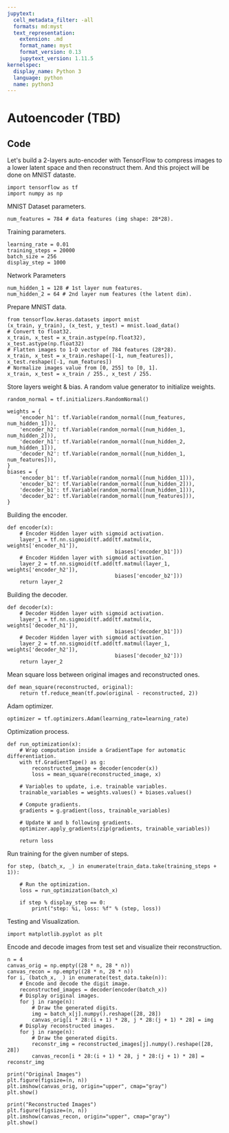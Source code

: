 ```yaml
---
jupytext:
  cell_metadata_filter: -all
  formats: md:myst
  text_representation:
    extension: .md
    format_name: myst
    format_version: 0.13
    jupytext_version: 1.11.5
kernelspec:
  display_name: Python 3
  language: python
  name: python3
---
```


# Autoencoder (TBD)




## Code

Let's build a 2-layers auto-encoder with TensorFlow to compress images to a lower latent space and then reconstruct them. And this project will be done on MNIST dataste.

```{code-cell}
import tensorflow as tf
import numpy as np
```

MNIST Dataset parameters.

```{code-cell}
num_features = 784 # data features (img shape: 28*28).
```

Training parameters.

```{code-cell}
learning_rate = 0.01
training_steps = 20000
batch_size = 256
display_step = 1000
```

Network Parameters

```{code-cell}
num_hidden_1 = 128 # 1st layer num features.
num_hidden_2 = 64 # 2nd layer num features (the latent dim).
```

Prepare MNIST data.

```{code-cell}
from tensorflow.keras.datasets import mnist
(x_train, y_train), (x_test, y_test) = mnist.load_data()
# Convert to float32.
x_train, x_test = x_train.astype(np.float32), x_test.astype(np.float32)
# Flatten images to 1-D vector of 784 features (28*28).
x_train, x_test = x_train.reshape([-1, num_features]), x_test.reshape([-1, num_features])
# Normalize images value from [0, 255] to [0, 1].
x_train, x_test = x_train / 255., x_test / 255.
```

Store layers weight & bias.
A random value generator to initialize weights.

```{code-cell}
random_normal = tf.initializers.RandomNormal()

weights = {
    'encoder_h1': tf.Variable(random_normal([num_features, num_hidden_1])),
    'encoder_h2': tf.Variable(random_normal([num_hidden_1, num_hidden_2])),
    'decoder_h1': tf.Variable(random_normal([num_hidden_2, num_hidden_1])),
    'decoder_h2': tf.Variable(random_normal([num_hidden_1, num_features])),
}
biases = {
    'encoder_b1': tf.Variable(random_normal([num_hidden_1])),
    'encoder_b2': tf.Variable(random_normal([num_hidden_2])),
    'decoder_b1': tf.Variable(random_normal([num_hidden_1])),
    'decoder_b2': tf.Variable(random_normal([num_features])),
}
```

Building the encoder.

```{code-cell}
def encoder(x):
    # Encoder Hidden layer with sigmoid activation.
    layer_1 = tf.nn.sigmoid(tf.add(tf.matmul(x, weights['encoder_h1']),
                                   biases['encoder_b1']))
    # Encoder Hidden layer with sigmoid activation.
    layer_2 = tf.nn.sigmoid(tf.add(tf.matmul(layer_1, weights['encoder_h2']),
                                   biases['encoder_b2']))
    return layer_2
```

Building the decoder.

```{code-cell}
def decoder(x):
    # Decoder Hidden layer with sigmoid activation.
    layer_1 = tf.nn.sigmoid(tf.add(tf.matmul(x, weights['decoder_h1']),
                                   biases['decoder_b1']))
    # Decoder Hidden layer with sigmoid activation.
    layer_2 = tf.nn.sigmoid(tf.add(tf.matmul(layer_1, weights['decoder_h2']),
                                   biases['decoder_b2']))
    return layer_2
```

Mean square loss between original images and reconstructed ones.

```{code-cell}
def mean_square(reconstructed, original):
    return tf.reduce_mean(tf.pow(original - reconstructed, 2))
```

Adam optimizer.

```{code-cell}
optimizer = tf.optimizers.Adam(learning_rate=learning_rate)
```


Optimization process. 

```{code-cell}
def run_optimization(x):
    # Wrap computation inside a GradientTape for automatic differentiation.
    with tf.GradientTape() as g:
        reconstructed_image = decoder(encoder(x))
        loss = mean_square(reconstructed_image, x)

    # Variables to update, i.e. trainable variables.
    trainable_variables = weights.values() + biases.values()
    
    # Compute gradients.
    gradients = g.gradient(loss, trainable_variables)
    
    # Update W and b following gradients.
    optimizer.apply_gradients(zip(gradients, trainable_variables))
    
    return loss
```

Run training for the given number of steps.

```{code-cell}
for step, (batch_x, _) in enumerate(train_data.take(training_steps + 1)):
    
    # Run the optimization.
    loss = run_optimization(batch_x)
    
    if step % display_step == 0:
        print("step: %i, loss: %f" % (step, loss))
```

Testing and Visualization.

```{code-cell}
import matplotlib.pyplot as plt
```

Encode and decode images from test set and visualize their reconstruction.

```{code-cell}
n = 4
canvas_orig = np.empty((28 * n, 28 * n))
canvas_recon = np.empty((28 * n, 28 * n))
for i, (batch_x, _) in enumerate(test_data.take(n)):
    # Encode and decode the digit image.
    reconstructed_images = decoder(encoder(batch_x))
    # Display original images.
    for j in range(n):
        # Draw the generated digits.
        img = batch_x[j].numpy().reshape([28, 28])
        canvas_orig[i * 28:(i + 1) * 28, j * 28:(j + 1) * 28] = img
    # Display reconstructed images.
    for j in range(n):
        # Draw the generated digits.
        reconstr_img = reconstructed_images[j].numpy().reshape([28, 28])
        canvas_recon[i * 28:(i + 1) * 28, j * 28:(j + 1) * 28] = reconstr_img

print("Original Images")     
plt.figure(figsize=(n, n))
plt.imshow(canvas_orig, origin="upper", cmap="gray")
plt.show()

print("Reconstructed Images")
plt.figure(figsize=(n, n))
plt.imshow(canvas_recon, origin="upper", cmap="gray")
plt.show()
```

<div hidden>

https://github.com/reveurmichael/anomagram

https://anomagram.fastforwardlabs.com/#/

https://medium.datadriveninvestor.com/deep-learning-autoencoders-db265359943e

</div>


